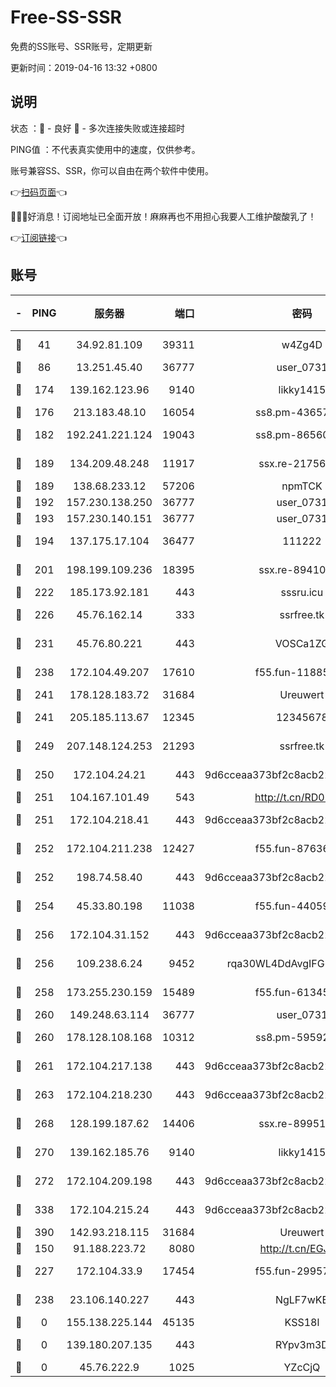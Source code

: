 # Free-SS-SSR

免费的SS账号、SSR账号，定期更新

更新时间：2019-04-16 13:32 +0800

## 说明

状态     ：🙂 - 良好 🙁 - 多次连接失败或连接超时

PING值   ：不代表真实使用中的速度，仅供参考。

账号兼容SS、SSR，你可以自由在两个软件中使用。

👉[扫码页面](https://liesauer.github.io/Free-SS-SSR/)👈

🎉🎉🎉好消息！订阅地址已全面开放！麻麻再也不用担心我要人工维护酸酸乳了！

👉[订阅链接](https://www.liesauer.net/yogurt/subscribe?ACCESS_TOKEN=DAYxR3mMaZAsaqUb)👈

## 账号

|-|PING|服务器|端口|密码|加密方式|区域|
|:----:|:----:|:-----:|-----:|:----:|:----:|:----:|
|🙂|41|34.92.81.109|39311|w4Zg4D|chacha20-ietf|US|
|🙂|86|13.251.45.40|36777|user_0731|chacha20|SG|
|🙂|174|139.162.123.96|9140|likky1415|aes-256-cfb|JP|
|🙂|176|213.183.48.10|16054|ss8.pm-43657260|rc4-md5|RU|
|🙂|182|192.241.221.124|19043|ss8.pm-86560127|aes-256-cfb|US|
|🙂|189|134.209.48.248|11917|ssx.re-21756118|aes-256-cfb|US|
|🙂|189|138.68.233.12|57206|npmTCK|rc4-md5|US|
|🙂|192|157.230.138.250|36777|user_0731|chacha20|US|
|🙂|193|157.230.140.151|36777|user_0731|chacha20|US|
|🙂|194|137.175.17.104|36477|111222|aes-256-cfb|US|
|🙂|201|198.199.109.236|18395|ssx.re-89410087|aes-256-cfb|US|
|🙂|222|185.173.92.181|443|sssru.icu|rc4-md5|RU|
|🙂|226|45.76.162.14|333|ssrfree.tk|aes-256-cfb|SG|
|🙂|231|45.76.80.221|443|VOSCa1ZG|aes-256-cfb|DE|
|🙂|238|172.104.49.207|17610|f55.fun-11885024|aes-256-cfb|SG|
|🙂|241|178.128.183.72|31684|Ureuwert|chacha20|US|
|🙂|241|205.185.113.67|12345|12345678|aes-256-cfb|US|
|🙂|249|207.148.124.253|21293|ssrfree.tk|aes-256-cfb|SG|
|🙂|250|172.104.24.21|443|9d6cceaa373bf2c8acb22e60b6a58be6|aes-256-cfb|US|
|🙂|251|104.167.101.49|543|http://t.cn/RD0D7sx|rc4-md5|CA|
|🙂|251|172.104.218.41|443|9d6cceaa373bf2c8acb22e60b6a58be6|aes-256-cfb|US|
|🙂|252|172.104.211.238|12427|f55.fun-87636938|aes-256-cfb|US|
|🙂|252|198.74.58.40|443|9d6cceaa373bf2c8acb22e60b6a58be6|aes-256-cfb|US|
|🙂|254|45.33.80.198|11038|f55.fun-44059401|aes-256-cfb|US|
|🙂|256|172.104.31.152|443|9d6cceaa373bf2c8acb22e60b6a58be6|aes-256-cfb|US|
|🙂|256|109.238.6.24|9452|rqa30WL4DdAvgIFG6Fs3znzTa|aes-256-cfb|FR|
|🙂|258|173.255.230.159|15489|f55.fun-61345376|aes-256-cfb|US|
|🙂|260|149.248.63.114|36777|user_0731|chacha20|CA|
|🙂|260|178.128.108.168|10312|ss8.pm-59592521|aes-256-cfb|SG|
|🙂|261|172.104.217.138|443|9d6cceaa373bf2c8acb22e60b6a58be6|aes-256-cfb|US|
|🙂|263|172.104.218.230|443|9d6cceaa373bf2c8acb22e60b6a58be6|aes-256-cfb|US|
|🙂|268|128.199.187.62|14406|ssx.re-89951404|aes-256-cfb|SG|
|🙂|270|139.162.185.76|9140|likky1415|aes-256-cfb|DE|
|🙂|272|172.104.209.198|443|9d6cceaa373bf2c8acb22e60b6a58be6|aes-256-cfb|US|
|🙂|338|172.104.215.24|443|9d6cceaa373bf2c8acb22e60b6a58be6|aes-256-cfb|US|
|🙂|390|142.93.218.115|31684|Ureuwert|chacha20|IN|
|🙂|150|91.188.223.72|8080|http://t.cn/EGJIyrl|rc4-md5|RU|
|🙂|227|172.104.33.9|17454|f55.fun-29957953|aes-256-cfb|SG|
|🙂|238|23.106.140.227|443|NgLF7wKB|aes-256-cfb|US|
|🙁|0|155.138.225.144|45135|KSS18l|rc4-md5|US|
|🙁|0|139.180.207.135|443|RYpv3m3D|aes-256-cfb|JP|
|🙁|0|45.76.222.9|1025|YZcCjQ|rc4-md5|JP|
